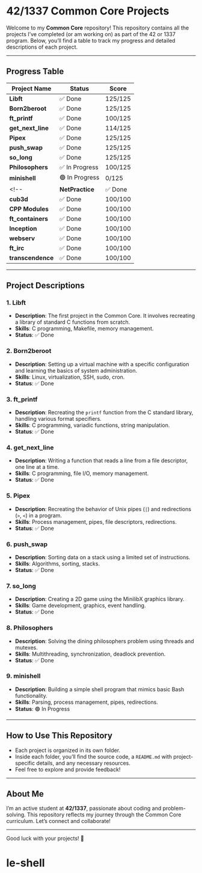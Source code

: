 # 42/1337 Common Core Projects

Welcome to my **Common Core** repository! This repository contains all the projects I’ve completed (or am working on) as part of the 42 or 1337 program. Below, you’ll find a table to track my progress and detailed descriptions of each project.

---

## Progress Table

| Project Name                  | Status      | Score |
|-------------------------------|-------------|-------|
| **Libft**                     | ✅ Done     | 125/125 |
| **Born2beroot**               | ✅ Done     | 125/125 |
| **ft_printf**                 | ✅ Done     | 100/125 |
| **get_next_line**             | ✅ Done     | 114/125 |
| **Pipex**                     | ✅ Done     | 125/125 |
| **push_swap**                 | ✅ Done     | 125/125 |
| **so_long**                   | ✅ Done     | 125/125 |
| **Philosophers**              | ✅ In Progress     | 100/125 |
| **minishell**                 | 🟢 In Progress     | 0/125 |
<!-- | **NetPractice**               | ✅ Done     | 100/100 |
| **cub3d**                     | ✅ Done     | 100/100 |
| **CPP Modules**               | ✅ Done     | 100/100 |
| **ft_containers**             | ✅ Done     | 100/100 |
| **Inception**                 | ✅ Done     | 100/100 |
| **webserv**                   | ✅ Done     | 100/100 |
| **ft_irc**                    | ✅ Done     | 100/100 |
| **transcendence**             | ✅ Done     | 100/100 | -->

---

## Project Descriptions

### 1. **Libft**
   - **Description**: The first project in the Common Core. It involves recreating a library of standard C functions from scratch.
   - **Skills**: C programming, Makefile, memory management.
   - **Status**: ✅ Done

### 2. **Born2beroot**
   - **Description**: Setting up a virtual machine with a specific configuration and learning the basics of system administration.
   - **Skills**: Linux, virtualization, SSH, sudo, cron.
   - **Status**: ✅ Done

### 3. **ft_printf**
   - **Description**: Recreating the `printf` function from the C standard library, handling various format specifiers.
   - **Skills**: C programming, variadic functions, string manipulation.
   - **Status**: ✅ Done

### 4. **get_next_line**
   - **Description**: Writing a function that reads a line from a file descriptor, one line at a time.
   - **Skills**: C programming, file I/O, memory management.
   - **Status**: ✅ Done

### 5. **Pipex**
   - **Description**: Recreating the behavior of Unix pipes (`|`) and redirections (`>`, `<`) in a program.
   - **Skills**: Process management, pipes, file descriptors, redirections.
   - **Status**: ✅ Done

### 6. **push_swap**
   - **Description**: Sorting data on a stack using a limited set of instructions.
   - **Skills**: Algorithms, sorting, stacks.
   - **Status**: ✅ Done

### 7. **so_long**
   - **Description**: Creating a 2D game using the MinilibX graphics library.
   - **Skills**: Game development, graphics, event handling.
   - **Status**: ✅ Done

### 8. **Philosophers**
   - **Description**: Solving the dining philosophers problem using threads and mutexes.
   - **Skills**: Multithreading, synchronization, deadlock prevention.
   - **Status**: ✅ Done

### 9. **minishell**
   - **Description**: Building a simple shell program that mimics basic Bash functionality.
   - **Skills**: Parsing, process management, pipes, redirections.
   - **Status**: 🟢 In Progress

<!-- ### 10. **NetPractice**
   - **Description**: A network configuration exercise to understand IP addressing, subnets, and routing.
   - **Skills**: Networking, IP addressing, subnetting.
   - **Status**: ✅ Done

### 11. **cub3d**
   - **Description**: Creating a 3D game inspired by Wolfenstein 3D using raycasting.
   - **Skills**: 3D rendering, raycasting, game development.
   - **Status**: ✅ Done

### 12. **CPP Modules**
   - **Description**: A series of C++ exercises to learn object-oriented programming.
   - **Skills**: C++, OOP, classes, inheritance, polymorphism.
   - **Status**: ✅ Done

### 13. **ft_containers**
   - **Description**: Reimplementing C++ STL containers (vector, map, stack, etc.).
   - **Skills**: C++, data structures, templates.
   - **Status**: ✅ Done

### 14. **Inception**
   - **Description**: Setting up a small infrastructure using Docker containers.
   - **Skills**: Docker, virtualization, system administration.
   - **Status**: ✅ Done

### 15. **webserv**
   - **Description**: Building an HTTP server from scratch.
   - **Skills**: HTTP protocol, sockets, web servers.
   - **Status**: ✅ Done

### 16. **ft_irc**
   - **Description**: Creating an IRC server.
   - **Skills**: Networking, sockets, protocols.
   - **Status**: ✅ Done

### 17. **transcendence**
   - **Description**: A full-stack web application project.
   - **Skills**: Web development, databases, APIs.
   - **Status**: ✅ Done -->

---

## How to Use This Repository
- Each project is organized in its own folder.
- Inside each folder, you’ll find the source code, a `README.md` with project-specific details, and any necessary resources.
- Feel free to explore and provide feedback!

---

## About Me
I’m an active student at **42/1337**, passionate about coding and problem-solving. This repository reflects my journey through the Common Core curriculum. Let’s connect and collaborate!

---

Good luck with your projects! 🚀
# le-shell
